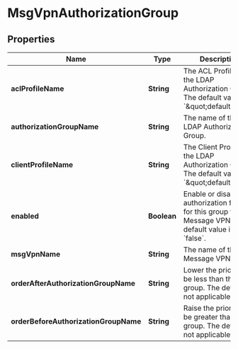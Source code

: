 
# MsgVpnAuthorizationGroup

## Properties
Name | Type | Description | Notes
------------ | ------------- | ------------- | -------------
**aclProfileName** | **String** | The ACL Profile of the LDAP Authorization Group. The default value is &#x60;\&quot;default\&quot;&#x60;. |  [optional]
**authorizationGroupName** | **String** | The name of the LDAP Authorization Group. |  [optional]
**clientProfileName** | **String** | The Client Profile of the LDAP Authorization Group. The default value is &#x60;\&quot;default\&quot;&#x60;. |  [optional]
**enabled** | **Boolean** | Enable or disable the authorization feature for this group for the Message VPN. The default value is &#x60;false&#x60;. |  [optional]
**msgVpnName** | **String** | The name of the Message VPN. |  [optional]
**orderAfterAuthorizationGroupName** | **String** | Lower the priority to be less than this group. The default is not applicable. |  [optional]
**orderBeforeAuthorizationGroupName** | **String** | Raise the priority to be greater than this group. The default is not applicable. |  [optional]



